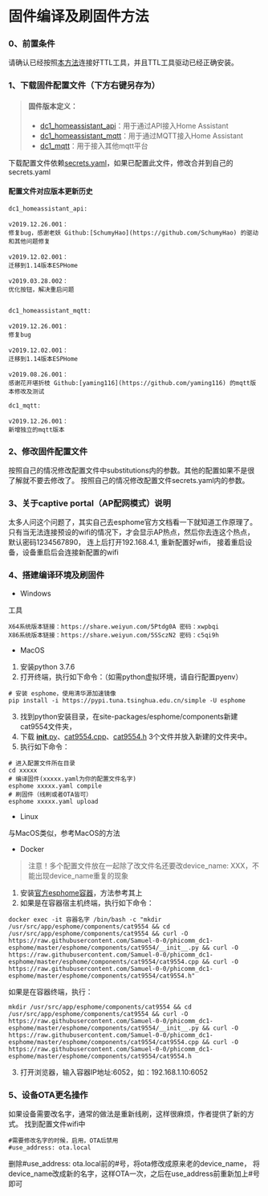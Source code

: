 # 固件编译及刷固件方法
### 0、前置条件
请确认已经按照[本方法](https://github.com/Samuel-0-0/phicomm_dc1-esphome/tree/master/cookbook)连接好TTL工具，并且TTL工具驱动已经正确安装。

### 1、下载固件配置文件（下方右键另存为）
> ####   固件版本定义：
> - [dc1_homeassistant_api](https://github.com/Samuel-0-0/phicomm_dc1-esphome/raw/master/yaml/dc1_homeassistant_api.yaml)：用于通过API接入Home Assistant
> - [dc1_homeassistant_mqtt](https://github.com/Samuel-0-0/phicomm_dc1-esphome/raw/master/yaml/dc1_homeassistant_mqtt.yaml)：用于通过MQTT接入Home Assistant
> - [dc1_mqtt](https://github.com/Samuel-0-0/phicomm_dc1-esphome/raw/master/yaml/dc1_mqtt.yaml)：用于接入其他mqtt平台

下载配置文件依赖[secrets.yaml](https://github.com/Samuel-0-0/phicomm_dc1-esphome/raw/master/yaml/secrets.yaml)，如果已配置此文件，修改合并到自己的secrets.yaml

#### 配置文件对应版本更新历史
```
dc1_homeassistant_api:

v2019.12.26.001：
修复bug，感谢老妖 Github:[SchumyHao](https://github.com/SchumyHao) 的驱动和其他问题修复

v2019.12.02.001：
迁移到1.14版本ESPHome

v2019.03.28.002：
优化按钮，解决重启问题


dc1_homeassistant_mqtt:

v2019.12.26.001：
修复bug

v2019.12.02.001：
迁移到1.14版本ESPHome

v2019.08.26.001：
感谢花开堪折枝 Github:[yaming116](https://github.com/yaming116) 的mqtt版本修改及测试

dc1_mqtt:

v2019.12.26.001：
新增独立的mqtt版本

```

### 2、修改固件配置文件
按照自己的情况修改配置文件中substitutions内的参数。其他的配置如果不是很了解就不要去修改了。
按照自己的情况修改配置文件secrets.yaml内的参数。

### 3、关于captive portal（AP配网模式）说明
太多人问这个问题了，其实自己去esphome官方文档看一下就知道工作原理了。
只有当无法连接预设的wifi的情况下，才会显示AP热点，然后你去连这个热点，默认密码1234567890，
连上后打开192.168.4.1, 重新配置好wifi， 接着重启设备，设备重启后会连接新配置的wifi

### 4、搭建编译环境及刷固件

- Windows

工具

```
X64系统版本链接：https://share.weiyun.com/5Ptdg0A 密码：xwpbqi
X86系统版本链接：https://share.weiyun.com/5SSczN2 密码：c5qi9h
```

- MacOS

1. 安装python 3.7.6
2. 打开终端，执行如下命令：（如需python虚拟环境，请自行配置pyenv）

```
# 安装 esphome，使用清华源加速镜像
pip install -i https://pypi.tuna.tsinghua.edu.cn/simple -U esphome
```

3. 找到python安装目录，在site-packages/esphome/components新建cat9554文件夹，
4. 下载 [__init__.py](https://github.com/Samuel-0-0/phicomm_dc1-esphome/raw/master/esphome/components/cat9554/__init__.py)、[cat9554.cpp](https://github.com/Samuel-0-0/phicomm_dc1-esphome/raw/master/esphome/components/cat9554/cat9554.cpp)、[cat9554.h](https://github.com/Samuel-0-0/phicomm_dc1-esphome/raw/master/esphome/components/cat9554/cat9554.h) 3个文件并放入新建的文件夹中。
5. 执行如下命令：
```
# 进入配置文件所在目录
cd xxxxx
# 编译固件(xxxxx.yaml为你的配置文件名字)
esphome xxxxx.yaml compile
# 刷固件（线刷或者OTA皆可）
esphome xxxxx.yaml upload
```

- Linux

与MacOS类似，参考MacOS的方法

- Docker

> 注意！多个配置文件放在一起除了改文件名还要改device_name: XXX，不能出现device_name重复的现象
1. 安装[官方esphome容器](https://hub.docker.com/r/esphome/esphome)，方法参考其上
2. 如果是在容器宿主机终端，执行如下命令：
```
docker exec -it 容器名字 /bin/bash -c "mkdir /usr/src/app/esphome/components/cat9554 && cd /usr/src/app/esphome/components/cat9554 && curl -O https://raw.githubusercontent.com/Samuel-0-0/phicomm_dc1-esphome/master/esphome/components/cat9554/__init__.py && curl -O https://raw.githubusercontent.com/Samuel-0-0/phicomm_dc1-esphome/master/esphome/components/cat9554/cat9554.cpp && curl -O https://raw.githubusercontent.com/Samuel-0-0/phicomm_dc1-esphome/master/esphome/components/cat9554/cat9554.h"

```

如果是在容器终端，执行：
```
mkdir /usr/src/app/esphome/components/cat9554 && cd /usr/src/app/esphome/components/cat9554 && curl -O https://raw.githubusercontent.com/Samuel-0-0/phicomm_dc1-esphome/master/esphome/components/cat9554/__init__.py && curl -O https://raw.githubusercontent.com/Samuel-0-0/phicomm_dc1-esphome/master/esphome/components/cat9554/cat9554.cpp && curl -O https://raw.githubusercontent.com/Samuel-0-0/phicomm_dc1-esphome/master/esphome/components/cat9554/cat9554.h

```
3. 打开浏览器，输入容器IP地址:6052，如：192.168.1.10:6052

### 5、设备OTA更名操作

如果设备需要改名字，通常的做法是重新线刷，这样很麻烦，作者提供了新的方式。
找到配置文件wifi中
```
#需要修改名字的时候，启用，OTA后禁用
#use_address: ota.local
```
删除#use_address: ota.local前的#号，将ota修改成原来老的device_name，
将device_name改成新的名字，这样OTA一次，之后在use_address前重新加上#号即可

